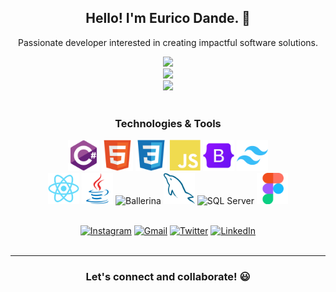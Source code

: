 <h2 align="center"> Hello! I'm Eurico Dande. 👋</h2>

<p align="center">Passionate developer interested in creating impactful software solutions.</p>

<div align="center">
  <a href="https://github.com/euricodande12">
    <img height="150em" src="https://github-readme-stats.vercel.app/api?username=euricodande12&show_icons=true&theme=prussian&include_all_commits=true&count_private=true"/><br>
    <img height="142em" src="https://github-readme-streak-stats.herokuapp.com/?user=euricodande12&theme=prussian&hide_border=false"/><br>
    <img height="228em" src="https://github-readme-stats.vercel.app/api/top-langs/?username=euricodande12&layout=compact&langs_count=7&theme=prussian"/>
  </a>
</div>

<br />

<div align="center">
  <h3>Technologies & Tools</h3>
  <p align="center">
  <!-- Top row -->
  <img alt="Csharp" height="50" width="50" src="https://raw.githubusercontent.com/devicons/devicon/master/icons/csharp/csharp-original.svg">
  <img alt="HTML" height="50" width="50" src="https://raw.githubusercontent.com/devicons/devicon/master/icons/html5/html5-original.svg">
  <img alt="CSS" height="50" width="50" src="https://raw.githubusercontent.com/devicons/devicon/master/icons/css3/css3-original.svg">
  <img alt="Js" height="50" width="50" src="https://raw.githubusercontent.com/devicons/devicon/master/icons/javascript/javascript-plain.svg">
  <img alt="Bootstrap" height="50" width="50" src="https://raw.githubusercontent.com/devicons/devicon/master/icons/bootstrap/bootstrap-original.svg">
  <img alt="TailwindCSS" height="50" width="50" src="https://raw.githubusercontent.com/devicons/devicon/v2.14.0/icons/tailwindcss/tailwindcss-plain.svg">
  
  <br>
  
  <!-- Bottom row -->
  <img alt="React" height="50" width="50" src="https://raw.githubusercontent.com/devicons/devicon/master/icons/react/react-original.svg">
  <img alt="Java" height="50" width="50" src="https://raw.githubusercontent.com/devicons/devicon/master/icons/java/java-original.svg">
  <img alt="Ballerina" height="50" width="50" src="https://ballerina.io/img/ballerina-logo.svg">
  <img alt="MySQL" height="50" width="50" src="https://raw.githubusercontent.com/devicons/devicon/master/icons/mysql/mysql-original.svg">
  <img alt="SQL Server" height="50" width="50" src="https://www.svgrepo.com/show/303229/microsoft-sql-server-logo.svg">
  <img alt="Figma" height="50" width="50" src="https://raw.githubusercontent.com/devicons/devicon/master/icons/figma/figma-original.svg">
</p>

</div>

<br />

<div align="center"> 
  <a href="https://instagram.com/euricodande12" target="_blank"><img src="https://img.shields.io/badge/-Instagram-%23E4405F?style=for-the-badge&logo=instagram&logoColor=white" alt="Instagram"></a>
  <a href="mailto:euricodande12@gmail.com" target="_blank"><img src="https://img.shields.io/badge/-Gmail-%23333?style=for-the-badge&logo=gmail&logoColor=white" alt="Gmail"></a>
  <a href="https://twitter.com/euricodande12" target="_blank"><img src="https://img.shields.io/badge/Twitter-1DA1F2?style=for-the-badge&logo=twitter&logoColor=white" alt="Twitter"></a>
  <a href="https://www.linkedin.com/in/eurico-dande-22237223b/" target="_blank"><img src="https://img.shields.io/badge/-LinkedIn-%230077B5?style=for-the-badge&logo=linkedin&logoColor=white" alt="LinkedIn"></a>
</div>

<br />

---

<h3 align="center">Let's connect and collaborate! 😃</h3>
